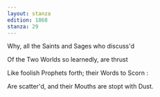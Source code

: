 ```yaml
---
layout: stanza
edition: 1868
stanza: 29
---
```


Why, all the Saints and Sages who discuss'd

Of the Two Worlds so learnedly, are thrust

Like foolish Prophets forth; their Words to Scorn :

Are scatter'd, and their Mouths are stopt with Dust.